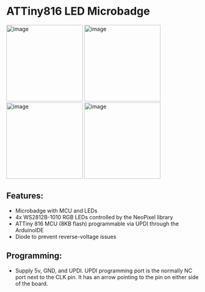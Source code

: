 # ATTiny816 LED Microbadge
<img height="200" alt="image" src="https://github.com/user-attachments/assets/5c86db9e-04f3-447e-b635-56ffd72b7a8f" />
<img height="200" alt="image" src="https://github.com/user-attachments/assets/e4e901a3-5a67-4706-9933-20f4271f2124" />
<img height="200" alt="image" src="https://github.com/user-attachments/assets/3be2f67a-6975-439b-b64b-01ee41c9631e" />
<img height="200" alt="image" src="https://github.com/user-attachments/assets/dd9b5ad9-74fe-4108-8827-05183370707d" />




## Features: 
 * Microbadge with MCU and LEDs
 * 4x WS2812B-1010 RGB LEDs controlled by the NeoPixel library
 * ATTiny 816 MCU (8KB flash) programmable via UPDI through the ArduinoIDE
 * Diode to prevent reverse-voltage issues

## Programming:
 * Supply 5v, GND, and UPDI. UPDI programming port is the normally NC port next to the CLK pin. It has an arrow pointing to the pin on either side of the board.
